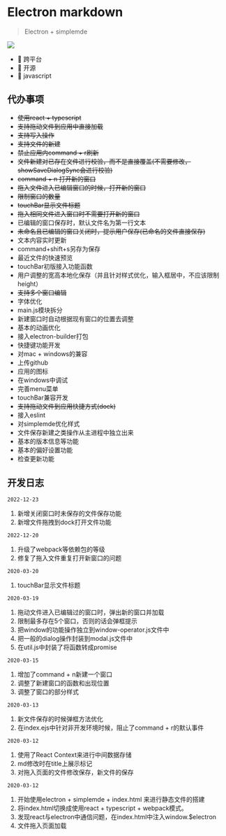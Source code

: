 # Electron markdown
> Electron + simplemde
>
![](https://img.shields.io/badge/electron-markdown-blue)

* 🌟 跨平台
* 🌟 开源
* 🌟 javascript

## 代办事项
*   ~~使用react + typescript~~
*   ~~支持拖动文件到应用中直接加载~~
*   ~~支持写入操作~~
*   ~~支持文件的新建~~
*   ~~禁止应用内command + r刷新~~
*   ~~文件新建对已存在文件进行校验，而不是直接覆盖(不需要修改，showSaveDialogSync会进行校验)~~
*   ~~command + n 打开新的窗口~~
*   ~~拖入文件进入已编辑窗口的时候，打开新的窗口~~
*   ~~限制窗口的数量~~
*   ~~touchBar显示文件标题~~
*   ~~拖入相同文件进入窗口时不需要打开新的窗口~~
*   已编辑的窗口保存时，默认文件名为第一行文本
*   ~~未命名且已编辑的窗口关闭时，提示用户保存(已命名的文件直接保存)~~
*   文本内容实时更新
*   command+shift+s另存为保存
*   最近文件的快速预览
*   touchBar初版接入功能函数
*   用户调整的宽高本地化保存（并且针对样式优化，输入框居中，不应该限制height）
*   ~~支持多个窗口编辑~~
*   字体优化
*   main.js模块拆分
*   新建窗口时自动根据现有窗口的位置去调整
*   基本的动画优化
*   接入electron-builder打包
*   快捷键功能开发
*   对mac + windows的兼容
*   上传github
*   应用的图标
*   在windows中调试
*   完善menu菜单
*   touchBar兼容开发
*   ~~支持拖动文件到应用快捷方式(dock)~~
*   接入eslint
*   对simplemde优化样式
*   文件保存新建之类操作从主进程中独立出来
*   基本的版本信息等功能
*   基本的偏好设置功能
*   检查更新功能

## 开发日志
`2022-12-23`
1. 新增关闭窗口时未保存的文件保存功能
2. 新增文件拖拽到dock打开文件功能

`2022-12-20`
1. 升级了webpack等依赖包的等级
2. 修复了拖入文件重复打开新窗口的问题

`2020-03-20`
1.  touchBar显示文件标题

`2020-03-19`
1.  拖动文件进入已编辑过的窗口时，弹出新的窗口并加载
2.  限制最多存在5个窗口，否则的话会弹框提示
3.  把window的功能操作独立到window-operator.js文件中
4.  把一般的dialog操作封装到modal.js文件中
5.  在util.js中封装了将函数转成promise

`2020-03-15`
1.  增加了command + n新建一个窗口
2.  调整了新建窗口的函数和出现位置
3.  调整了窗口的部分样式

`2020-03-13`
1.  新文件保存的时候弹框方法优化
2.  在index.ejs中针对非开发环境时候，阻止了command + r的默认事件

`2020-03-12`
1.  使用了React Context来进行中间数据存储
2.  md修改时在title上展示标记
3.  对拖入页面的文件修改保存，新文件的保存

`2020-03-12`
1.  开始使用electron + simplemde + index.html 来进行静态文件的搭建
2.  将index.html切换成使用react + typescript + webpack模式。
3.  发现react与electron中通信问题，在index.html中注入window.$electron
4.  文件拖入页面加载




